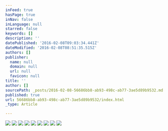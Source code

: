 ```yaml
---
inFeed: true
hasPage: true
inNav: false
inLanguage: null
starred: false
keywords: []
description: ''
datePublished: '2016-02-08T09:03:34.441Z'
dateModified: '2016-02-08T08:51:35.515Z'
authors: []
publisher:
  name: null
  domain: null
  url: null
  favicon: null
title: ''
author: []
sourcePath: _posts/2016-02-08-56686bb8-ab93-498c-ab77-3ae5d89b9532.md
published: true
url: 56686bb8-ab93-498c-ab77-3ae5d89b9532/index.html
_type: Article

---
```

![](https://the-grid-user-content.s3-us-west-2.amazonaws.com/194bb9f1-019a-46d9-8638-3545d6445904.jpg)
![](https://the-grid-user-content.s3-us-west-2.amazonaws.com/da374981-beb1-4a67-aabc-45edb21bc74c.jpg)
![](https://the-grid-user-content.s3-us-west-2.amazonaws.com/d9e12e74-4b9e-4425-8f26-cfd49ec7324c.jpg)
![](https://the-grid-user-content.s3-us-west-2.amazonaws.com/7f2d7e9e-ecd5-49cb-8929-d44cf52c70c7.jpg)
![](https://the-grid-user-content.s3-us-west-2.amazonaws.com/48587eeb-43ce-4c24-a3d5-6c1454cba0ed.jpg)
![](https://the-grid-user-content.s3-us-west-2.amazonaws.com/dc457bb9-0643-404d-8dff-13dc562bcb21.jpg)
![](https://the-grid-user-content.s3-us-west-2.amazonaws.com/aa710fd7-449e-4eac-baa4-04b90c431419.jpg)
![](https://the-grid-user-content.s3-us-west-2.amazonaws.com/bdbf7cf3-93f9-4780-80ac-4d251084b177.jpg)
![](https://the-grid-user-content.s3-us-west-2.amazonaws.com/51684b5b-fa37-434e-af54-c42d89fd15ec.jpg)